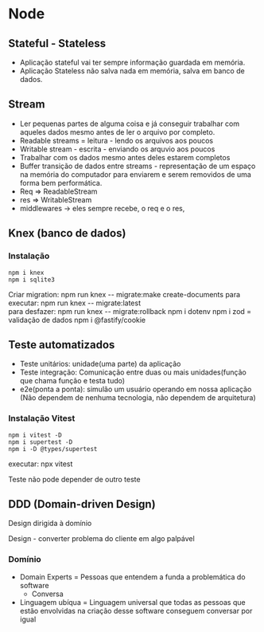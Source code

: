 # Node

## Stateful - Stateless

- Aplicação stateful vai ter sempre informação guardada em memória.
- Aplicação Stateless não salva nada em memória, salva em banco de dados.

## Stream

- Ler pequenas partes de alguma coisa e já conseguir trabalhar com aqueles dados mesmo antes de ler o arquivo por completo.
- Readable streams = leitura - lendo os arquivos aos poucos
- Writable stream - escrita - enviando os arquvio aos poucos
- Trabalhar com os dados mesmo antes deles estarem completos
- Buffer transição de dados entre streams - representação de um espaço na memória do computador para enviarem e serem removidos de uma forma bem performática.
- Req => ReadableStream
- res => WritableStream
- middlewares -> eles sempre recebe, o req e o res,

## Knex (banco de dados)

### Instalação

```
npm i knex
npm i sqlite3
```
Criar migration: npm run knex -- migrate:make create-documents
para executar: npm run knex -- migrate:latest    
para desfazer: npm run knex -- migrate:rollback 
npm i dotenv
npm i zod = validação de dados
npm i @fastify/cookie

## Teste automatizados

- Teste unitários: unidade(uma parte) da aplicação
- Teste integração: Comunicação entre duas ou mais unidades(função que chama função e testa tudo)
- e2e(ponta a ponta): simulão um usuário operando em nossa aplicação (Não dependem de nenhuma tecnologia, não dependem de arquitetura)

### Instalação Vitest

```
npm i vitest -D
npm i supertest -D
npm i -D @types/supertest 
```

executar: npx  vitest

Teste não pode depender de outro teste

## DDD (Domain-driven Design)

Design dirigida à domínio

Design - converter problema do cliente em algo palpável

### Domínio

- Domain Experts = Pessoas que entendem a funda a problemática do software 
   - Conversa
- Linguagem ubíqua = Linguagem universal que todas as pessoas que estão envolvidas na criação desse software conseguem conversar por igual



